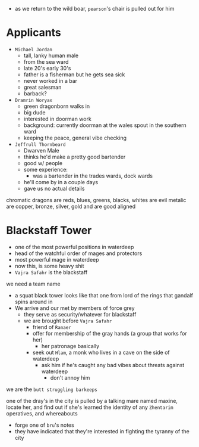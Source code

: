 - as we return to the wild boar, `pearson`'s chair is pulled out for him

# Applicants
- `Michael Jordan`
    - tall, lanky human male
    - from the sea ward
    - late 20's early 30's
    - father is a fisherman but he gets sea sick
    - never worked in a bar
    - great salesman
    - barback?
- `Dramrin Woryax`
    - green dragonborn walks in
    - big dude
    - interested in doorman work
    - background: currently doorman at the wales spout in the southern ward
    - keeping the peace, general vibe checking
- `Jeffrull Thornbeard`
    - Dwarven Male
    - thinks he'd make a pretty good bartender
    - good w/ people
    - some experience:
        - was a bartender in the trades wards, dock wards
    - he'll come by in a couple days
    - gave us no actual details

chromatic dragons are reds, blues, greens, blacks, whites are evil
metalic are copper, bronze, silver, gold and are good aligned



# Blackstaff Tower
- one of the most powerful positions in waterdeep
- head of the watchful order of mages and protectors
- most powerful mage in waterdeep
- now this, is some heavy shit
- `Vajra Safahr` is the blackstaff

we need a team name

- a squat black tower looks like that one from lord of the rings that gandalf spins around in
- We arrive and our met by members of force grey
    - they serve as security/whatever for blackstaff
    - we are brought before `Vajra Safahr`
        - friend of `Ranaer`
        - offer for membership of the gray hands (a group that works for her)
            - her patronage basically
        - seek out `Hlam`, a monk who lives in a cave on the side of waterdeep
            - ask him if he's caught any bad vibes about threats against waterdeep
                - don't annoy him

we are the `butt struggling barkeeps`

one of the dray's in the city is pulled by a talking mare named maxine, locate her, and find out if she's learned the identity of any `Zhentarim` operatives, and whereabouts

- forge one of `bru`'s notes
- they have indicated that they're interested in fighting the tyranny of the city
